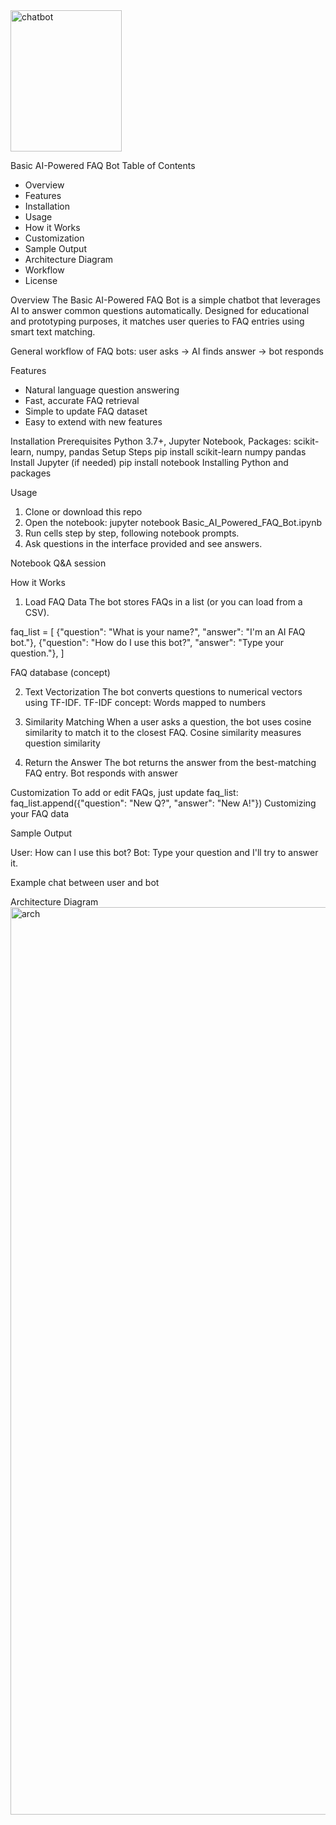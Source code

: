 <img width="178" height="226" alt="chatbot" src="https://github.com/user-attachments/assets/a66d6276-06f9-45e6-9eeb-9954744c76c1" />

Basic AI-Powered FAQ Bot
Table of Contents

- Overview
- Features
- Installation
- Usage
- How it Works
- Customization
- Sample Output
- Architecture Diagram
- Workflow
- License

Overview
The Basic AI-Powered FAQ Bot is a simple chatbot that leverages AI to answer common questions automatically. Designed for educational and prototyping purposes, it matches user queries to FAQ entries using smart text matching.

General workflow of FAQ bots: user asks → AI finds answer → bot responds

Features

- Natural language question answering
- Fast, accurate FAQ retrieval
- Simple to update FAQ dataset
- Easy to extend with new features


Installation
Prerequisites
Python 3.7+, Jupyter Notebook, Packages: scikit-learn, numpy, pandas
Setup Steps
pip install scikit-learn numpy pandas
Install Jupyter (if needed)
pip install notebook
Installing Python and packages

Usage

1. Clone or download this repo
2. Open the notebook:
    jupyter notebook Basic_AI_Powered_FAQ_Bot.ipynb
3. Run cells step by step, following notebook prompts.
4. Ask questions in the interface provided and see answers.

Notebook Q&A session

How it Works
1. Load FAQ Data
The bot stores FAQs in a list (or you can load from a CSV).

faq_list = [
    {"question": "What is your name?", "answer": "I'm an AI FAQ bot."},
    {"question": "How do I use this bot?", "answer": "Type your question."},
]


FAQ database (concept)

2. Text Vectorization
The bot converts questions to numerical vectors using TF-IDF.
TF-IDF concept: Words mapped to numbers

3. Similarity Matching
When a user asks a question, the bot uses cosine similarity to match it to the closest FAQ.
Cosine similarity measures question similarity

4. Return the Answer
The bot returns the answer from the best-matching FAQ entry.
Bot responds with answer

Customization
To add or edit FAQs, just update faq_list:
faq_list.append({"question": "New Q?", "answer": "New A!"})
Customizing your FAQ data

Sample Output

User: How can I use this bot?
Bot: Type your question and I'll try to answer it.

Example chat between user and bot

Architecture Diagram
<img width="896" height="1452" alt="arch" src="https://github.com/user-attachments/assets/7279d6d7-bf5b-4827-8689-d9d8f052f690" />


